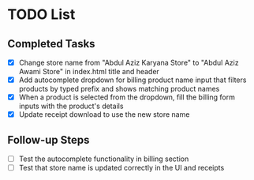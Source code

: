 # TODO List

## Completed Tasks
- [x] Change store name from "Abdul Aziz Karyana Store" to "Abdul Aziz Awami Store" in index.html title and header
- [x] Add autocomplete dropdown for billing product name input that filters products by typed prefix and shows matching product names
- [x] When a product is selected from the dropdown, fill the billing form inputs with the product's details
- [x] Update receipt download to use the new store name

## Follow-up Steps
- [ ] Test the autocomplete functionality in billing section
- [ ] Test that store name is updated correctly in the UI and receipts
